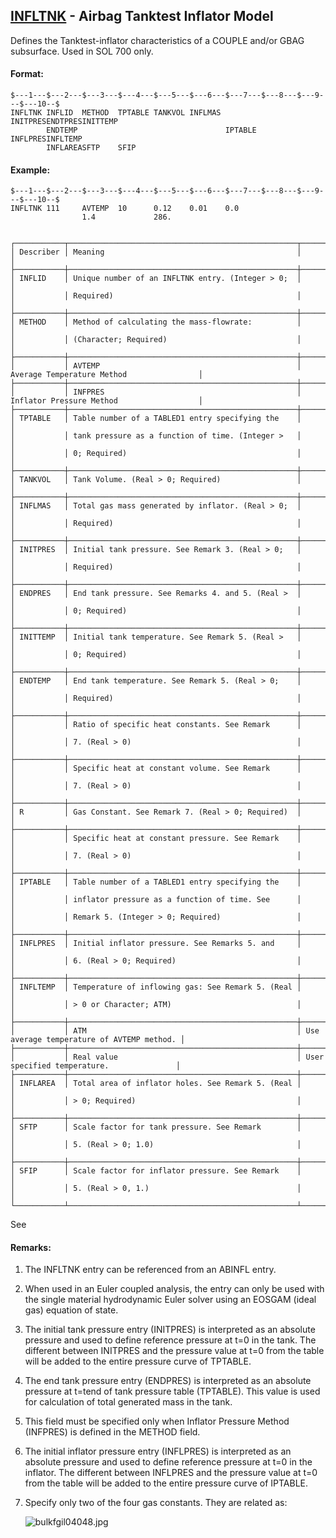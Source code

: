 ## [INFLTNK](https://help.hexagonmi.com/bundle/MSC_Nastran_2022.4/page/Nastran_Combined_Book/qrg/bulkfgil/TOC.INFLTNK.xhtml) - Airbag Tanktest Inflator Model

Defines the Tanktest-inflator characteristics of a COUPLE and/or GBAG subsurface. Used in SOL 700 only.

#### Format:

```nastran
$---1---$---2---$---3---$---4---$---5---$---6---$---7---$---8---$---9---$---10--$
INFLTNK INFLID  METHOD  TPTABLE TANKVOL INFLMAS INITPRESENDTPRESINITTEMP        
        ENDTEMP                                 IPTABLE INFLPRESINFLTEMP        
        INFLAREASFTP    SFIP                                                    
```
#### Example:

```nastran
$---1---$---2---$---3---$---4---$---5---$---6---$---7---$---8---$---9---$---10--$
INFLTNK 111     AVTEMP  10      0.12    0.01    0.0                             
                1.4             286.                                            
                                                                                
```
```text
┌───────────┬───────────────────────────────────────────────────┬───────────────────────────────────────────┐
│ Describer │ Meaning                                           │                                           │
├───────────┼───────────────────────────────────────────────────┼───────────────────────────────────────────┤
│ INFLID    │ Unique number of an INFLTNK entry. (Integer > 0;  │                                           │
│           │ Required)                                         │                                           │
├───────────┼───────────────────────────────────────────────────┼───────────────────────────────────────────┤
│ METHOD    │ Method of calculating the mass-flowrate:          │                                           │
│           │ (Character; Required)                             │                                           │
├───────────┼───────────────────────────────────────────────────┼───────────────────────────────────────────┤
│           │ AVTEMP                                            │ Average Temperature Method                │
├───────────┼───────────────────────────────────────────────────┼───────────────────────────────────────────┤
│           │ INFPRES                                           │ Inflator Pressure Method                  │
├───────────┼───────────────────────────────────────────────────┼───────────────────────────────────────────┤
│ TPTABLE   │ Table number of a TABLED1 entry specifying the    │                                           │
│           │ tank pressure as a function of time. (Integer >   │                                           │
│           │ 0; Required)                                      │                                           │
├───────────┼───────────────────────────────────────────────────┼───────────────────────────────────────────┤
│ TANKVOL   │ Tank Volume. (Real > 0; Required)                 │                                           │
├───────────┼───────────────────────────────────────────────────┼───────────────────────────────────────────┤
│ INFLMAS   │ Total gas mass generated by inflator. (Real > 0;  │                                           │
│           │ Required)                                         │                                           │
├───────────┼───────────────────────────────────────────────────┼───────────────────────────────────────────┤
│ INITPRES  │ Initial tank pressure. See Remark 3. (Real > 0;   │                                           │
│           │ Required)                                         │                                           │
├───────────┼───────────────────────────────────────────────────┼───────────────────────────────────────────┤
│ ENDPRES   │ End tank pressure. See Remarks 4. and 5. (Real >  │                                           │
│           │ 0; Required)                                      │                                           │
├───────────┼───────────────────────────────────────────────────┼───────────────────────────────────────────┤
│ INITTEMP  │ Initial tank temperature. See Remark 5. (Real >   │                                           │
│           │ 0; Required)                                      │                                           │
├───────────┼───────────────────────────────────────────────────┼───────────────────────────────────────────┤
│ ENDTEMP   │ End tank temperature. See Remark 5. (Real > 0;    │                                           │
│           │ Required)                                         │                                           │
├───────────┼───────────────────────────────────────────────────┼───────────────────────────────────────────┤
│           │ Ratio of specific heat constants. See Remark      │                                           │
│           │ 7. (Real > 0)                                     │                                           │
├───────────┼───────────────────────────────────────────────────┼───────────────────────────────────────────┤
│           │ Specific heat at constant volume. See Remark      │                                           │
│           │ 7. (Real > 0)                                     │                                           │
├───────────┼───────────────────────────────────────────────────┼───────────────────────────────────────────┤
│ R         │ Gas Constant. See Remark 7. (Real > 0; Required)  │                                           │
├───────────┼───────────────────────────────────────────────────┼───────────────────────────────────────────┤
│           │ Specific heat at constant pressure. See Remark    │                                           │
│           │ 7. (Real > 0)                                     │                                           │
├───────────┼───────────────────────────────────────────────────┼───────────────────────────────────────────┤
│ IPTABLE   │ Table number of a TABLED1 entry specifying the    │                                           │
│           │ inflator pressure as a function of time. See      │                                           │
│           │ Remark 5. (Integer > 0; Required)                 │                                           │
├───────────┼───────────────────────────────────────────────────┼───────────────────────────────────────────┤
│ INFLPRES  │ Initial inflator pressure. See Remarks 5. and     │                                           │
│           │ 6. (Real > 0; Required)                           │                                           │
├───────────┼───────────────────────────────────────────────────┼───────────────────────────────────────────┤
│ INFLTEMP  │ Temperature of inflowing gas: See Remark 5. (Real │                                           │
│           │ > 0 or Character; ATM)                            │                                           │
├───────────┼───────────────────────────────────────────────────┼───────────────────────────────────────────┤
│           │ ATM                                               │ Use average temperature of AVTEMP method. │
├───────────┼───────────────────────────────────────────────────┼───────────────────────────────────────────┤
│           │ Real value                                        │ User specified temperature.               │
├───────────┼───────────────────────────────────────────────────┼───────────────────────────────────────────┤
│ INFLAREA  │ Total area of inflator holes. See Remark 5. (Real │                                           │
│           │ > 0; Required)                                    │                                           │
├───────────┼───────────────────────────────────────────────────┼───────────────────────────────────────────┤
│ SFTP      │ Scale factor for tank pressure. See Remark        │                                           │
│           │ 5. (Real > 0; 1.0)                                │                                           │
├───────────┼───────────────────────────────────────────────────┼───────────────────────────────────────────┤
│ SFIP      │ Scale factor for inflator pressure. See Remark    │                                           │
│           │ 5. (Real > 0, 1.)                                 │                                           │
└───────────┴───────────────────────────────────────────────────┴───────────────────────────────────────────┘
```
See

#### Remarks:

1. The INFLTNK entry can be referenced from an ABINFL entry.

2. When used in an Euler coupled analysis, the entry can only be used with the single material hydrodynamic Euler solver using an EOSGAM (ideal gas) equation of state.

3. The initial tank pressure entry (INITPRES) is interpreted as an absolute pressure and used to define reference pressure at t=0 in the tank. The different between INITPRES and the pressure value at t=0 from the table will be added to the entire pressure curve of TPTABLE.

4. The end tank pressure entry (ENDPRES) is interpreted as an absolute pressure at t=tend of tank pressure table (TPTABLE). This value is used for calculation of total generated mass in the tank.

5. This field must be specified only when Inflator Pressure Method (INFPRES) is defined in the METHOD field.

6. The initial inflator pressure entry (INFLPRES) is interpreted as an absolute pressure and used to define reference pressure at t=0 in the inflator. The different between INFLPRES and the pressure value at t=0 from the table will be added to the entire pressure curve of IPTABLE.

7. Specify only two of the four gas constants. They are related as:

     ![bulkfgil04048.jpg](https://help-be.hexagonmi.com/bundle/MSC_Nastran_2022.4/page/Nastran_Combined_Book/qrg/bulkfgil/../../../assets/bulkfgil04048.jpg?_LANG=enus)  

